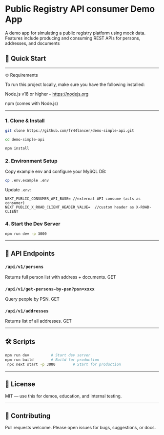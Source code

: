 # Public Registry API consumer Demo App

A  demo app for simulating a public registry platform using  mock data. Features include producing and consuming 
REST APIs for persons, addresses, and  documents

## 🚀 Quick Start
---
⚙️ Requirements

To run this project locally, make sure you have the following installed:

Node.js v18 or higher – https://nodejs.org

npm (comes with Node.js)

---
### 1. Clone & Install
```bash
git clone https://github.com/fr44lancer/demo-simple-api.git
```
```bash
cd demo-simple-api
```
```bash
npm install
```

### 2. Environment Setup
Copy example env and configure your MySQL DB:
```bash
cp .env.example .env
```

Update `.env`:
```
NEXT_PUBLIC_CONSUMER_API_BASE= //external API consume (acts as consumer)
NEXT_PUBLIC_X_ROAD_CLIENT_HEADER_VALUE=  //custom header as X-ROAD-CLIENT
```

### 4. Start the Dev Server
```bash
npm run dev -p 3000
```


---

## 📡 API Endpoints

### `/api/v1/persons`
Returns full person list with address + documents. GET

### `/api/v1/get-persons-by-psn?psn=xxxx`
Query people by PSN. GET

### `/api/v1/addresses`
Returns list of all addresses. GET

---

## 🛠 Scripts

```bash
npm run dev          # Start dev server
npm run build        # Build for production
 npx next start -p 3000        # Start for production
```

---

## 📃 License
MIT — use this for demos, education, and internal testing.

---

## 🤝 Contributing
Pull requests welcome. Please open issues for bugs, suggestions, or docs.

